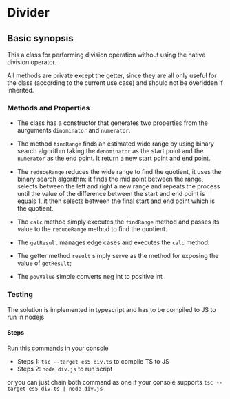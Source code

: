 ﻿# Divider

## Basic synopsis

This a class for performing division operation without using the native division operator.

All methods are private except the getter, since they are all only useful for the class (according to the current use case) and should not be overidden if inherited.

### Methods and Properties
* The class has a constructor that generates two properties from the aurguments `dinominator` and `numerator`.

* The method `findRange` finds an estimated wide range by using binary search algorithm taking the `denominator` as the start point and the `numerator` as the end point. It return a new start point and end point.

* The `reduceRange` reduces the wide range to find the quotient, it uses the binary search algorithm: it finds the mid point between the range, selects between the left and right a new range and repeats the process until the value of the difference between the start and end point is equals 1, it then selects between the final start and end point which is the quotient.

* The `calc` method simply executes the `findRange` method and passes its value to the `reduceRange` method to find the quotient.

* The `getResult` manages edge cases and executes the `calc` method.

* The getter method `result`  simply serve as the method for exposing the value of `getResult`;

* The `povValue` simple converts neg int to positive int

### Testing

The solution is implemented in typescript and has to be compiled to JS to run in nodejs

#### Steps
Run this commands in your console
- Steps 1:  `tsc --target es5 div.ts` to compile TS to JS
- Steps 2: `node div.js` to run script

or you can just chain both command as one if your console supports `tsc --target es5 div.ts | node div.js`

